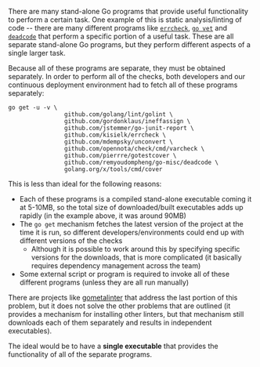 There are many stand-alone Go programs that provide useful functionality to perform a certain task. One example of this is static analysis/linting of code -- there are many different programs like [`errcheck`](https://github.com/kisielk/errcheck), [`go vet`](https://golang.org/cmd/vet/) and [`deadcode`](https://github.com/tsenart/deadcode) that perform a specific portion of a useful task. These are all separate stand-alone Go programs, but they perform different aspects of a single larger task.

Because all of these programs are separate, they must be obtained separately. In order to perform all of the checks, both developers and our continuous deployment environment had to fetch all of these programs separately:

```
go get -u -v \
                github.com/golang/lint/golint \
                github.com/gordonklaus/ineffassign \
                github.com/jstemmer/go-junit-report \
                github.com/kisielk/errcheck \
                github.com/mdempsky/unconvert \
                github.com/opennota/check/cmd/varcheck \
                github.com/pierrre/gotestcover \
                github.com/remyoudompheng/go-misc/deadcode \
                golang.org/x/tools/cmd/cover
```

This is less than ideal for the following reasons:
* Each of these programs is a compiled stand-alone executable coming it at 5-10MB, so the total size of downloaded/built executables adds up rapidly (in the example above, it was around 90MB)
* The `go get` mechanism fetches the latest version of the project at the time it is run, so different developers/environments could end up with different versions of the checks
  * Although it is possible to work around this by specifying specific versions for the downloads, that is more complicated (it basically requires dependency management across the team)
* Some external script or program is required to invoke all of these different programs (unless they are all run manually)

There are projects like [gometalinter](https://github.com/alecthomas/gometalinter) that address the last portion of this problem, but it does not solve the other problems that are outlined (it provides a mechanism for installing other linters, but that mechanism still downloads each of them separately and results in independent executables).

The ideal would be to have a **single executable** that provides the functionality of all of the separate programs.